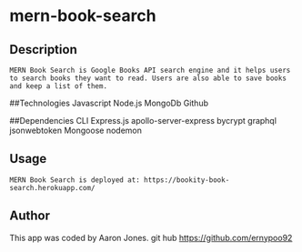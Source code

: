 # mern-book-search

## Description
    MERN Book Search is Google Books API search engine and it helps users to search books they want to read. Users are also able to save books and keep a list of them. 

##Technologies
  Javascript
  Node.js
  MongoDb
  Github
  
##Dependencies
  CLI
  Express.js
  apollo-server-express
  bycrypt
  graphql
  jsonwebtoken
  Mongoose
  nodemon

## Usage
    MERN Book Search is deployed at: https://bookity-book-search.herokuapp.com/



## Author
  This app was coded by Aaron Jones.
  git hub https://github.com/ernypoo92
  
    

